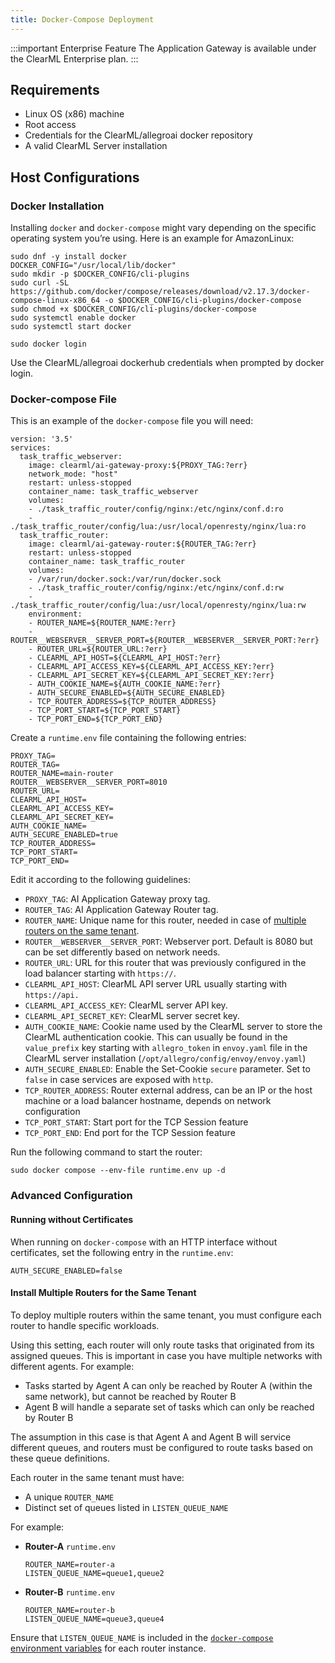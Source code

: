 ```yaml
---
title: Docker-Compose Deployment
---
```


:::important Enterprise Feature
The Application Gateway is available under the ClearML Enterprise plan.
:::

## Requirements

* Linux OS (x86) machine  
* Root access  
* Credentials for the ClearML/allegroai docker repository  
* A valid ClearML Server installation

## Host Configurations

### Docker Installation

Installing `docker` and `docker-compose` might vary depending on the specific operating system you’re using. Here is an example for AmazonLinux:

```
sudo dnf -y install docker
DOCKER_CONFIG="/usr/local/lib/docker"
sudo mkdir -p $DOCKER_CONFIG/cli-plugins
sudo curl -SL https://github.com/docker/compose/releases/download/v2.17.3/docker-compose-linux-x86_64 -o $DOCKER_CONFIG/cli-plugins/docker-compose
sudo chmod +x $DOCKER_CONFIG/cli-plugins/docker-compose
sudo systemctl enable docker
sudo systemctl start docker
 
sudo docker login
```

Use the ClearML/allegroai dockerhub credentials when prompted by docker login.

### Docker-compose File

This is an example of the `docker-compose` file you will need:

```
version: '3.5'
services:
  task_traffic_webserver:
    image: clearml/ai-gateway-proxy:${PROXY_TAG:?err}
    network_mode: "host"
    restart: unless-stopped
    container_name: task_traffic_webserver
    volumes:
    - ./task_traffic_router/config/nginx:/etc/nginx/conf.d:ro
    - ./task_traffic_router/config/lua:/usr/local/openresty/nginx/lua:ro
  task_traffic_router:
    image: clearml/ai-gateway-router:${ROUTER_TAG:?err}
    restart: unless-stopped
    container_name: task_traffic_router
    volumes:
    - /var/run/docker.sock:/var/run/docker.sock
    - ./task_traffic_router/config/nginx:/etc/nginx/conf.d:rw
    - ./task_traffic_router/config/lua:/usr/local/openresty/nginx/lua:rw
    environment:
    - ROUTER_NAME=${ROUTER_NAME:?err}
    - ROUTER__WEBSERVER__SERVER_PORT=${ROUTER__WEBSERVER__SERVER_PORT:?err}
    - ROUTER_URL=${ROUTER_URL:?err}
    - CLEARML_API_HOST=${CLEARML_API_HOST:?err}
    - CLEARML_API_ACCESS_KEY=${CLEARML_API_ACCESS_KEY:?err}
    - CLEARML_API_SECRET_KEY=${CLEARML_API_SECRET_KEY:?err}
    - AUTH_COOKIE_NAME=${AUTH_COOKIE_NAME:?err}
    - AUTH_SECURE_ENABLED=${AUTH_SECURE_ENABLED}
    - TCP_ROUTER_ADDRESS=${TCP_ROUTER_ADDRESS}
    - TCP_PORT_START=${TCP_PORT_START}
    - TCP_PORT_END=${TCP_PORT_END}
```

Create a `runtime.env` file containing the following entries:

```
PROXY_TAG=
ROUTER_TAG=
ROUTER_NAME=main-router
ROUTER__WEBSERVER__SERVER_PORT=8010
ROUTER_URL=
CLEARML_API_HOST=
CLEARML_API_ACCESS_KEY=
CLEARML_API_SECRET_KEY=
AUTH_COOKIE_NAME=
AUTH_SECURE_ENABLED=true
TCP_ROUTER_ADDRESS=
TCP_PORT_START=
TCP_PORT_END=
```

Edit it according to the following guidelines:
* `PROXY_TAG`: AI Application Gateway proxy tag.
* `ROUTER_TAG`: AI Application Gateway Router tag.
* `ROUTER_NAME`: Unique name for this router, needed in case of [multiple routers on the same tenant](#install-multiple-routers-for-the-same-tenant).
* `ROUTER__WEBSERVER__SERVER_PORT`: Webserver port. Default is 8080 but can be set differently based on network needs.
* `ROUTER_URL`: URL for this router that was previously configured in the load balancer starting with `https://`.
* `CLEARML_API_HOST`: ClearML API server URL usually starting with `https://api.`
* `CLEARML_API_ACCESS_KEY`: ClearML server API key.
* `CLEARML_API_SECRET_KEY`: ClearML server secret key.
* `AUTH_COOKIE_NAME`: Cookie name used by the ClearML server to store the ClearML authentication cookie. This can usually be found in the `value_prefix` key starting with `allegro_token` in `envoy.yaml` file in the ClearML server installation (`/opt/allegro/config/envoy/envoy.yaml`)
* `AUTH_SECURE_ENABLED`: Enable the Set-Cookie `secure` parameter. Set to `false` in case services are exposed with `http`.
* `TCP_ROUTER_ADDRESS`: Router external address, can be an IP or the host machine or a load balancer hostname, depends on network configuration  
* `TCP_PORT_START`: Start port for the TCP Session feature  
* `TCP_PORT_END`: End port for the TCP Session feature

Run the following command to start the router:

```
sudo docker compose --env-file runtime.env up -d
```

### Advanced Configuration

#### Running without Certificates
When running on `docker-compose` with an HTTP interface without certificates, set the following entry in the 
`runtime.env`:

```
AUTH_SECURE_ENABLED=false
```

#### Install Multiple Routers for the Same Tenant
To deploy multiple routers within the same tenant, you must configure each router to handle specific workloads. 

Using this setting, each router will only route tasks that originated from its assigned queues. This 
is important in case you have multiple networks with different agents. For example:
* Tasks started by Agent A can only be reached by Router A (within the same network), but cannot be reached by Router B
* Agent B will handle a separate set of tasks which can only be reached by Router B

The assumption in this case is that Agent A and Agent B will service different queues, and routers must be configured to 
route tasks based on these queue definitions.

Each router in the same tenant must have: 
* A unique `ROUTER_NAME` 
* Distinct set of queues listed in `LISTEN_QUEUE_NAME`

For example:
* **Router-A** `runtime.env`

  ```
  ROUTER_NAME=router-a
  LISTEN_QUEUE_NAME=queue1,queue2
  ```

* **Router-B** `runtime.env`

  ```
  ROUTER_NAME=router-b
  LISTEN_QUEUE_NAME=queue3,queue4
  ````

Ensure that `LISTEN_QUEUE_NAME` is included in the [`docker-compose` environment variables](#docker-compose-file) for each router 
instance.



